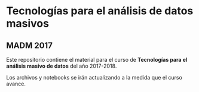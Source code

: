 # Tecnologías para el análisis de datos masivos
## MADM 2017

Este repositorio contiene el material para el curso de **Tecnologías para el análisis masivo de datos** del año 2017-2018.

Los archivos y notebooks se irán actualizando a la medida que el curso avance.